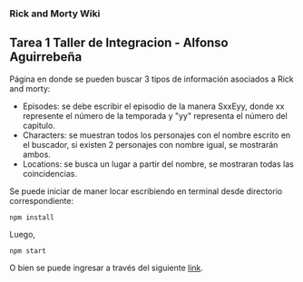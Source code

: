 ### Rick and Morty Wiki

## Tarea 1 Taller de Integracion - Alfonso Aguirrebeña

Página en donde se pueden buscar 3 tipos de información asociados a Rick and morty:
- Episodes: se debe escribir el episodio de la manera SxxEyy, donde xx represente el número de la temporada y "yy" representa el número del capitulo.
- Characters: se muestran todos los personajes con el nombre escrito en el buscador, si existen 2 personajes con nombre igual, se mostrarán ambos.
- Locations: se busca un lugar a partir del nombre, se mostraran todas las coincidencias.

Se puede iniciar de maner locar escribiendo en terminal desde directorio correspondiente:

`npm install`

Luego, 

`npm start`

O bien se puede ingresar a través del siguiente [link][blog].

[blog]: https://mortyrickapp.herokuapp.com/
